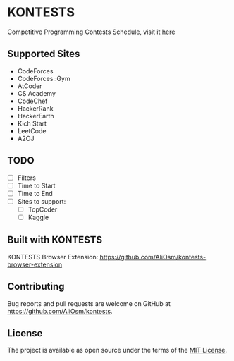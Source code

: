 # KONTESTS
Competitive Programming Contests Schedule, visit it [here](https://kontests.net)

## Supported Sites

- CodeForces
- CodeForces::Gym
- AtCoder
- CS Academy
- CodeChef
- HackerRank
- HackerEarth
- Kich Start
- LeetCode
- A2OJ

## TODO
- [ ] Filters
- [ ] Time to Start
- [ ] Time to End
- [ ] Sites to support:
  - [ ] TopCoder
  - [ ] Kaggle

## Built with KONTESTS
KONTESTS Browser Extension: https://github.com/AliOsm/kontests-browser-extension

## Contributing
Bug reports and pull requests are welcome on GitHub at https://github.com/AliOsm/kontests.

## License
The project is available as open source under the terms of the [MIT License](https://opensource.org/licenses/MIT).
